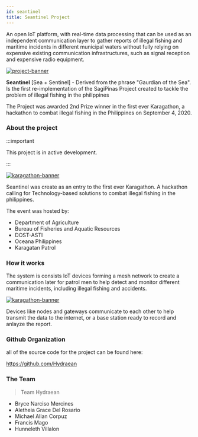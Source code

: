 ```yaml
---
id: seantinel
title: Seantinel Project
---
```


An open IoT platform, with real-time data processing that can be used as an independent communication layer to gather reports of illegal fishing and maritime incidents in different municipal waters without fully relying on expensive existing communication infrastructures, such as signal reception and expensive radio equipment.

[![project-banner](https://seantinel-demo-blue.vercel.app/dashboard.png)]()

**Seantinel** [Sea + Sentinel] - Derived from the phrase "Gaurdian of the Sea". Is the first re-implementation of the SagiPinas Project created to tackle the problem of illegal fishing in the philippines

The Project was awarded 2nd Prize winner in the first ever Karagathon, a hackathon to combat illegal fishing in the Philippines on September 4, 2020.

### About the project

:::important

This project is in active development.

:::

[![karagathon-banner](/img/KaragathonPoster.png)]()

Seantinel was create as an entry to the first ever Karagathon. A hackathon calling for Technology-based solutions to combat illegal fishing in the philippines.

The event was hosted by:

- Department of Agriculture
- Bureau of Fisheries and Aquatic Resources
- DOST-ASTI
- Oceana Philippines
- Karagatan Patrol

### How it works

The system is consists IoT devices forming a mesh network to create a communication later for patrol men to help detect and monitor different maritime incidents, including illegal fishing and accidents.

[![karagathon-banner](https://seantinel-demo-blue.vercel.app/visual.png)]()

Devices like nodes and gateways communicate to each other to help transmit the data to the internet, or a base station ready to record and anlayze the report.

### Github Organization

all of the source code for the project can be found here:

https://github.com/Hydraean

### The Team

> Team Hydraean

- Bryce Narciso Mercines
- Aletheia Grace Del Rosario
- Michael Allan Corpuz
- Francis Mago
- Hunneleth Villalon
